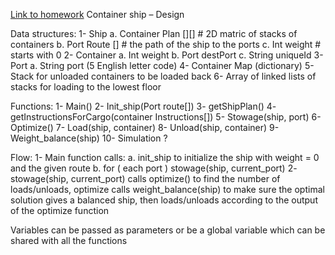 [Link to homework](https://docs.google.com/document/d/1PloUy0vfoR0AWHmpWb0W85FZXM_BZqbaQhKXzHhwC1o/edit)
Container ship – Design

Data structures:
1-	Ship
  a.	Container Plan [][]		# 2D matric of stacks of containers
  b.	Port Route []			# the path of the ship to the ports
  c.	Int weight				# starts with 0
2-	Container
  a.	Int weight
  b.	Port destPort
  c.	String uniqueId
3-	Port
  a.	String port (5 English letter code)
4-	Container Map (dictionary)
5-	Stack for unloaded containers to be loaded back
6-	Array of linked lists of stacks for loading to the lowest floor

Functions:
1-	Main()
2-	Init_ship(Port route[])
3-	getShipPlan()
4-	getInstructionsForCargo(container Instructions[])
5-	Stowage(ship, port)
6-	Optimize()
7-	Load(ship, container)
8-	Unload(ship, container)
9-	Weight_balance(ship)
10-	Simulation ?

Flow:
1-	Main function calls:
  a.	init_ship to initialize the ship with weight = 0 and the given route
  b.	for ( each port )
          stowage(ship, current_port)
2-	stowage(ship, current_port) calls optimize() to find the number of loads/unloads, optimize calls weight_balance(ship) to make sure the optimal solution gives a balanced ship, then loads/unloads according to the output of the optimize function

Variables can be passed as parameters or be a global variable which can be shared with all the functions
